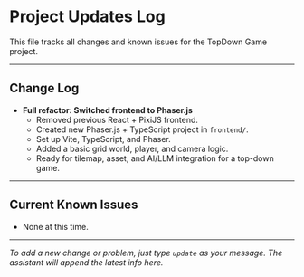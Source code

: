 # Project Updates Log

This file tracks all changes and known issues for the TopDown Game project.

---

## Change Log

- **Full refactor: Switched frontend to Phaser.js**
  - Removed previous React + PixiJS frontend.
  - Created new Phaser.js + TypeScript project in `frontend/`.
  - Set up Vite, TypeScript, and Phaser.
  - Added a basic grid world, player, and camera logic.
  - Ready for tilemap, asset, and AI/LLM integration for a top-down game.

---

## Current Known Issues

- None at this time.

---

*To add a new change or problem, just type `update` as your message. The assistant will append the latest info here.* 
